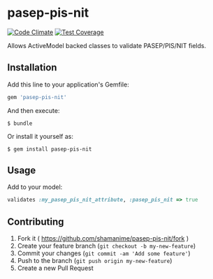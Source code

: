 # pasep-pis-nit

[![Code Climate](https://codeclimate.com/github/shamanime/pasep-pis-nit/badges/gpa.svg)](https://codeclimate.com/github/shamanime/pasep-pis-nit) [![Test Coverage](https://codeclimate.com/github/shamanime/pasep-pis-nit/badges/coverage.svg)](https://codeclimate.com/github/shamanime/pasep-pis-nit)

Allows ActiveModel backed classes to validate PASEP/PIS/NIT fields.

## Installation

Add this line to your application's Gemfile:

```ruby
gem 'pasep-pis-nit'
```

And then execute:

    $ bundle

Or install it yourself as:

    $ gem install pasep-pis-nit

## Usage

Add to your model:

```ruby
validates :my_pasep_pis_nit_attribute, :pasep_pis_nit => true
```

## Contributing

1. Fork it ( https://github.com/shamanime/pasep-pis-nit/fork )
2. Create your feature branch (`git checkout -b my-new-feature`)
3. Commit your changes (`git commit -am 'Add some feature'`)
4. Push to the branch (`git push origin my-new-feature`)
5. Create a new Pull Request

